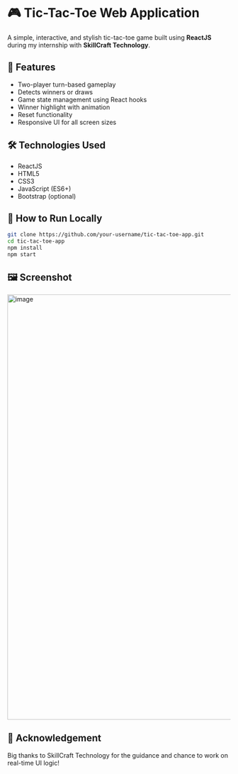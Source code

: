 # 🎮 Tic-Tac-Toe Web Application

A simple, interactive, and stylish tic-tac-toe game built using **ReactJS** during my internship with **SkillCraft Technology**.

## 📌 Features

- Two-player turn-based gameplay
- Detects winners or draws
- Game state management using React hooks
- Winner highlight with animation
- Reset functionality
- Responsive UI for all screen sizes


## 🛠️ Technologies Used

- ReactJS
- HTML5
- CSS3
- JavaScript (ES6+)
- Bootstrap (optional)

## 📂 How to Run Locally

```bash
git clone https://github.com/your-username/tic-tac-toe-app.git
cd tic-tac-toe-app
npm install
npm start
```

## 🖼️ Screenshot

<img width="959" alt="image" src="https://github.com/user-attachments/assets/42930c70-c0eb-4e7c-a39c-f70f19241a02" />

## 🙌 Acknowledgement

Big thanks to SkillCraft Technology for the guidance and chance to work on real-time UI logic!
